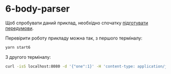 # 6-body-parser

Щоб спробувати даний приклад, необхідно спочатку [підготувати передумови](./prerequisite).

Перевірити роботу прикладу можна так, з першого терміналу:

```bash
yarn start6
```

З другого терміналу:

```bash
curl -isS localhost:8080 -d '{"one":1}' -H 'content-type: application/json'
```
